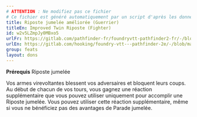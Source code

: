 ```yaml
---
# ATTENTION : Ne modifiez pas ce fichier
# Ce fichier est généré automatiquement par un script d'après les données du module Foundry VTT officiel et de sa traduction
title: Riposte jumelée améliorée (Guerrier)
titleEn: Improved Twin Riposte (Fighter)
id: w2v5LZmpJy0MBxo5
urlFr: https://gitlab.com/pathfinder-fr/foundryvtt-pathfinder2-fr/-/blob/master/data/feats/w2v5LZmpJy0MBxo5.htm
urlEn: https://gitlab.com/hooking/foundry-vtt---pathfinder-2e/-/blob/master/packs/data/feats.db/improved-twin-riposte-fighter.json
group: feats
layout: dons
---
```

**Prérequis** Riposte jumelée

Vos armes virevoltantes blessent vos adversaires et bloquent leurs coups. Au début de chacun de vos tours, vous gagnez une réaction supplémentaire que vous pouvez utiliser uniquement pour accomplir une Riposte jumelée. Vous pouvez utiliser cette réaction supplémentaire, même si vous ne bénéficiez pas des avantages de Parade jumelée.


